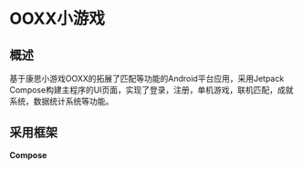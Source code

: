 # OOXX小游戏
## 概述
基于康思小游戏OOXX的拓展了匹配等功能的Android平台应用，采用Jetpack Compose构建主程序的UI页面，实现了登录，注册，单机游戏，联机匹配，成就系统，数据统计系统等功能。
## 采用框架
**Compose**
